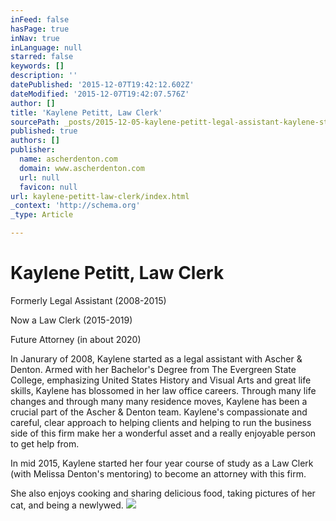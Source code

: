 ```yaml
---
inFeed: false
hasPage: true
inNav: true
inLanguage: null
starred: false
keywords: []
description: ''
datePublished: '2015-12-07T19:42:12.602Z'
dateModified: '2015-12-07T19:42:07.576Z'
author: []
title: 'Kaylene Petitt, Law Clerk'
sourcePath: _posts/2015-12-05-kaylene-petitt-legal-assistant-kaylene-started-work-with.md
published: true
authors: []
publisher:
  name: ascherdenton.com
  domain: www.ascherdenton.com
  url: null
  favicon: null
url: kaylene-petitt-law-clerk/index.html
_context: 'http://schema.org'
_type: Article

---
```

# **Kaylene Petitt, Law Clerk**

Formerly Legal Assistant (2008-2015)  

Now a Law Clerk (2015-2019)  

Future Attorney (in about 2020)

In Janurary of 2008, Kaylene started as a legal assistant with Ascher & Denton. Armed with her Bachelor's Degree from The Evergreen State College, emphasizing United States History and Visual Arts and great life skills, Kaylene has blossomed in her law office careers.  Through many life changes and through many many residence moves, Kaylene has been a crucial part of the Ascher & Denton team. Kaylene's compassionate and careful, clear approach to helping clients and helping to run the business side of this firm make her a wonderful asset and a really enjoyable person to get help from. 

In mid 2015, Kaylene started her four year course of study as a Law Clerk (with Melissa Denton's mentoring) to become an attorney with this firm. 

She also enjoys cooking and sharing delicious food, taking pictures of her cat, and being a newlywed.
![](https://the-grid-user-content.s3-us-west-2.amazonaws.com/8326c930-08b2-40d9-bc87-7689393b608f.jpg)